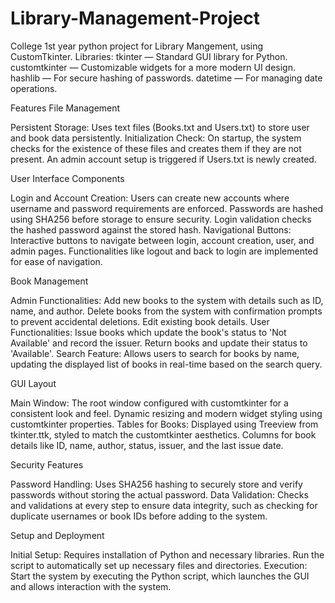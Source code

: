 # Library-Management-Project
College 1st year python project for Library Mangement, using CustomTkinter.
    Libraries:
        tkinter — Standard GUI library for Python.
        customtkinter — Customizable widgets for a more modern UI design.
        hashlib — For secure hashing of passwords.
        datetime — For managing date operations.

Features
File Management

Persistent Storage: Uses text files (Books.txt and Users.txt) to store user and book data persistently.
Initialization Check: On startup, the system checks for the existence of these files and creates them if they are not present. An admin account setup is triggered if Users.txt is newly created.

User Interface Components

Login and Account Creation:
    Users can create new accounts where username and password requirements are enforced.
    Passwords are hashed using SHA256 before storage to ensure security.
    Login validation checks the hashed password against the stored hash.
Navigational Buttons:
    Interactive buttons to navigate between login, account creation, user, and admin pages.
    Functionalities like logout and back to login are implemented for ease of navigation.

Book Management

Admin Functionalities:
    Add new books to the system with details such as ID, name, and author.
    Delete books from the system with confirmation prompts to prevent accidental deletions.
    Edit existing book details.
User Functionalities:
    Issue books which update the book's status to 'Not Available' and record the issuer.
    Return books and update their status to 'Available'.
Search Feature:
    Allows users to search for books by name, updating the displayed list of books in real-time based on the search query.

GUI Layout

Main Window:
    The root window configured with customtkinter for a consistent look and feel.
    Dynamic resizing and modern widget styling using customtkinter properties.
Tables for Books:
    Displayed using Treeview from tkinter.ttk, styled to match the customtkinter aesthetics.
    Columns for book details like ID, name, author, status, issuer, and the last issue date.

Security Features

Password Handling:
    Uses SHA256 hashing to securely store and verify passwords without storing the actual password.
Data Validation:
    Checks and validations at every step to ensure data integrity, such as checking for duplicate usernames or book IDs before adding to the system.

Setup and Deployment

Initial Setup:
    Requires installation of Python and necessary libraries.
    Run the script to automatically set up necessary files and directories.
Execution:
    Start the system by executing the Python script, which launches the GUI and allows interaction with the system.
